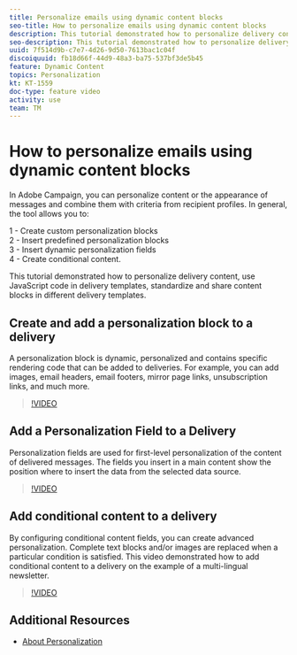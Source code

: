 ```yaml
---
title: Personalize emails using dynamic content blocks
seo-title: How to personalize emails using dynamic content blocks
description: This tutorial demonstrated how to personalize delivery content, use JavaScript code in delivery templates, standardize and share content blocks in different delivery templates.
seo-description: This tutorial demonstrated how to personalize delivery content, use JavaScript code in delivery templates, standardize and share content blocks in different delivery templates.
uuid: 7f514d9b-c7e7-4d26-9d50-7613bac1c04f
discoiquuid: fb18d66f-44d9-48a3-ba75-537bf3de5b45
feature: Dynamic Content
topics: Personalization
kt: KT-1559
doc-type: feature video
activity: use
team: TM
---
```


# How to personalize emails using dynamic content blocks

In Adobe Campaign, you can personalize content or the appearance of messages and combine them with criteria from recipient profiles. In general, the tool allows you to:

1 - Create custom personalization blocks  
2 - Insert predefined personalization blocks  
3 - Insert dynamic personalization fields  
4 - Create conditional content.

This tutorial demonstrated how to personalize delivery content, use JavaScript code in delivery templates, standardize and share content blocks in different delivery templates.

## Create and add a personalization block to a delivery 

A personalization block is dynamic, personalized and contains specific rendering code that can be added to deliveries. For example, you can add images, email headers, email footers, mirror page links, unsubscription links, and much more.

>[!VIDEO](https://video.tv.adobe.com/v/24924?quality=12)

## Add a Personalization Field to a Delivery

Personalization fields are used for first-level personalization of the content of delivered messages. The fields you insert in a main content show the position where to insert the data from the selected data source.

>[!VIDEO](https://video.tv.adobe.com/v/24925?quality=12)

## Add conditional content to a delivery 

By configuring conditional content fields, you can create advanced personalization. Complete text blocks and/or images are replaced when a particular condition is satisfied. This video demonstrated how to add conditional content to a delivery on the example of a multi-lingual newsletter.

>[!VIDEO](https://video.tv.adobe.com/v/24926?quality=12)

## Additional Resources 

* [About Personalization](https://docs.adobe.com/content/help/en/campaign-classic/using/sending-messages/personalizing-deliveries/about-personalization.html)

